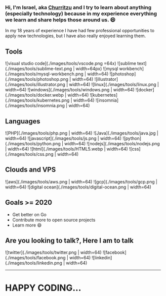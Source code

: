 ### Hi, I'm Israel, aka [Churritzu](https://twitter.com/@churritzu) and I try to learn about anything (especially technology) because in my experience everything we learn and share helps those around us. :smile:

In my 18 years of experience I have had few professional opportunities to apply new technologies, but I have also really enjoyed learning them.

## Tools
![visual studio code](./images/tools/vscode.png =64x)
![sublime text](./images/tools/sublime-text.png | width=64px)
![mysql workbench](./images/tools/mysql-workbench.png | width=64)
![photoshop](./images/tools/photoshop.png | width=64)
![illustrator](./images/tools/illustrator.png | width=64)
![linux](./images/tools/linux.png | width=64)
![windows](./images/tools/windows.png | width=64)
![docker](./images/tools/docker.webp | width=64)
![kubernetes](./images/tools/kubernetes.png | width=64)
![insomnia](./images/tools/insomnia.png | width=64)

## Languages
![PHP](./images/tools/php.png | width=64)
![Java](./images/tools/java.jpg | width=64)
![javascript](./images/tools/js.png | width=64)
![python](./images/tools/python.png | width=64)
![nodejs](./images/tools/nodejs.png | width=64)
![html](./images/tools/HTML5.webp | width=64)
![css](./images/tools/css.png | width=64)

## Clouds and VPS
![aws](./images/tools/aws.png | width=64)
![gcp](./images/tools/gcp.png | width=64)
![digital ocean](./images/tools/digital-ocean.png | width=64)

## Goals >= 2020
- Get better on Go
- Contribute more to open source projects
- Learn more :smile:

## Are you looking to talk?, Here I am to talk
![twitter](./images/tools/twitter.png | width=64)
![facebook](./images/tools/facebook.png | width=64)
![linkedin](./images/tools/linkedin.png | width=64)

---
# HAPPY CODING...